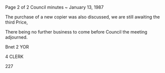 Page 2 of 2
Council minutes ~ January 13, 1987

The purchase of a new copier was also discussed, we are still
awaiting the third Price,

There being no further business to come before Council the
meeting adjourned.

Bnet 2 YOR

4 CLERK

227
